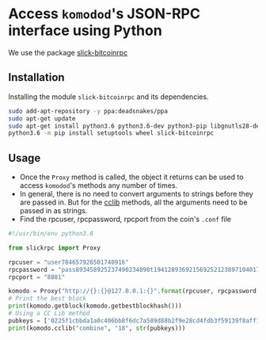 # Access `komodod`'s JSON-RPC interface using Python

We use the package [slick-bitcoinrpc](https://github.com/barjomet/slick-bitcoinrpc)

## Installation

Installing the module `slick-bitcoinrpc` and its dependencies.

```bash
sudo add-apt-repository -y ppa:deadsnakes/ppa
sudo apt-get update
sudo apt-get install python3.6 python3.6-dev python3-pip libgnutls28-dev libssl-dev
python3.6 -m pip install setuptools wheel slick-bitcoinrpc
```

## Usage

- Once the `Proxy` method is called, the object it returns can be used to access `komodod`'s methods any number of times.
- In general, there is no need to convert arguments to strings before they are passed in. But for the [cclib](../basic-docs/komodo-api/cclib.html) methods, all the arguments need to be passed in as strings.
- Find the rpcuser, rpcpassword, rpcport from the coin's `.conf` file

```python
#!/usr/bin/env python3.6

from slickrpc import Proxy

rpcuser = "user784657926501740916"
rpcpassword = "pass893458925237490234890t1941289369215692521238971040172t012039760782t5712d"
rpcport = "8881"

komodo = Proxy("http://{}:{}@127.0.0.1:{}".format(rpcuser, rpcpassword, rpcport))
# Print the best block
print(komodo.getblock(komodo.getbestblockhash()))
# Using a CC Lib method
pubkeys = ['0225f1cbbda1a0c406bb8f6dc7a589d88b2f9e28cd4fdb3f59139f8aff1f5d270a', '02d3431950c2f0f9654217b6ce3d44468d3a9ca7255741767fdeee7c5ec6b47567']
print(komodo.cclib("combine", "18", str(pubkeys)))
```


